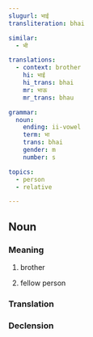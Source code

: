 ```yaml
---
slugurl: भाई
transliteration: bhai

similar:
  - भी

translations:
  - context: brother
    hi: भाई
    hi_trans: bhai
    mr: भाऊ
    mr_trans: bhau

grammar:
  noun:
    ending: ii-vowel
    term: भा
    trans: bhai
    gender: m
    number: s

topics:
  - person
  - relative

---
```


## Noun

### Meaning

<word-meanings>

1. brother
   
   <word-synonyms :syns="['भैया']"></word-synonyms>

   <word-antonyms :ants="['बेन', 'बहन']"></word-antonyms>

2. fellow person

<word-meanings>

### Translation

<translation :translation="translations" ></translation>

### Declension

<noun-decl :grammar="grammar" ></noun-decl>

